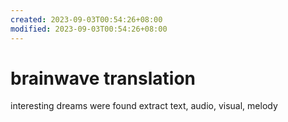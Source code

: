 ```yaml
---
created: 2023-09-03T00:54:26+08:00
modified: 2023-09-03T00:54:26+08:00
---
```


# brainwave translation

interesting dreams were found 
extract text,  audio, visual, melody
